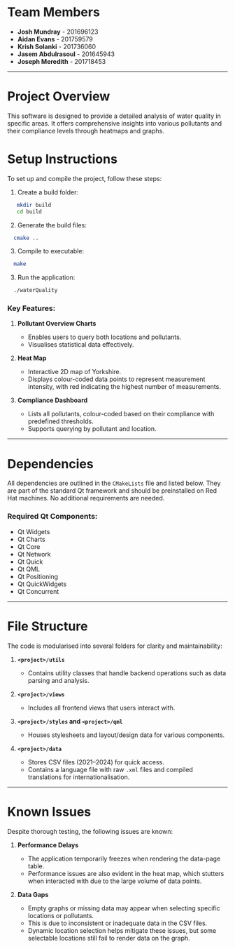 # Team Members
- **Josh Mundray** - 201696123
- **Aidan Evans** - 201759579
- **Krish Solanki** - 201736060
- **Jasem Abdulrasoul** - 201645943
- **Joseph Meredith** - 201718453

---

# Project Overview
This software is designed to provide a detailed analysis of water quality in specific areas. It offers comprehensive insights into various pollutants and their compliance levels through heatmaps and graphs.

# Setup Instructions
To set up and compile the project, follow these steps:
1. Create a build folder:
```bash
   mkdir build
   cd build
  ```
2. Generate the build files:
```bash
  cmake ..
```

3. Compile to executable:
```bash
  make
```
3. Run the application:
```bash
  ./waterQuality
```

### Key Features:
1. **Pollutant Overview Charts**
   - Enables users to query both locations and pollutants.
   - Visualises statistical data effectively.

2. **Heat Map**
   - Interactive 2D map of Yorkshire.
   - Displays colour-coded data points to represent measurement intensity, with red indicating the highest number of measurements.

3. **Compliance Dashboard**
   - Lists all pollutants, colour-coded based on their compliance with predefined thresholds.
   - Supports querying by pollutant and location.

---

# Dependencies
All dependencies are outlined in the `CMakeLists` file and listed below. They are part of the standard Qt framework and should be preinstalled on Red Hat machines. No additional requirements are needed.

### Required Qt Components:
- Qt Widgets
- Qt Charts
- Qt Core
- Qt Network
- Qt Quick
- Qt QML
- Qt Positioning
- Qt QuickWidgets
- Qt Concurrent

---

# File Structure
The code is modularised into several folders for clarity and maintainability:

1. **`<project>/utils`**
   - Contains utility classes that handle backend operations such as data parsing and analysis.

2. **`<project>/views`**
   - Includes all frontend views that users interact with.

3. **`<project>/styles` and `<project>/qml`**
   - Houses stylesheets and layout/design data for various components.

4. **`<project>/data`**
   - Stores CSV files (2021–2024) for quick access.
   - Contains a language file with raw `.xml` files and compiled translations for internationalisation.

---

# Known Issues
Despite thorough testing, the following issues are known:

1. **Performance Delays**
   - The application temporarily freezes when rendering the data-page table.
   - Performance issues are also evident in the heat map, which stutters when interacted with due to the large volume of data points.

2. **Data Gaps**
   - Empty graphs or missing data may appear when selecting specific locations or pollutants.
   - This is due to inconsistent or inadequate data in the CSV files.
   - Dynamic location selection helps mitigate these issues, but some selectable locations still fail to render data on the graph.  
